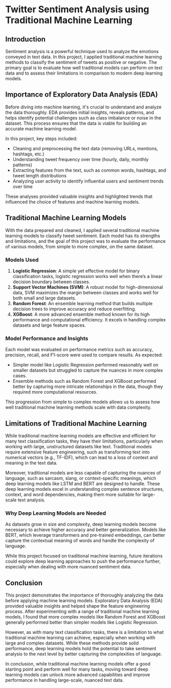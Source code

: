 # Twitter Sentiment Analysis using Traditional Machine Learning

## Introduction
Sentiment analysis is a powerful technique used to analyze the emotions conveyed in text data. In this project, I applied traditional machine learning methods to classify the sentiment of tweets as positive or negative. The primary goal is to evaluate how well traditional models can perform on text data and to assess their limitations in comparison to modern deep learning models.

## Importance of Exploratory Data Analysis (EDA)
Before diving into machine learning, it's crucial to understand and analyze the data thoroughly. EDA provides initial insights, reveals patterns, and helps identify potential challenges such as class imbalance or noise in the dataset. This process ensures that the data is viable for building an accurate machine learning model.

In this project, key steps included:
- Cleaning and preprocessing the text data (removing URLs, mentions, hashtags, etc.)
- Understanding tweet frequency over time (hourly, daily, monthly patterns)
- Extracting features from the text, such as common words, hashtags, and tweet length distributions
- Analyzing user activity to identify influential users and sentiment trends over time

These analyses provided valuable insights and highlighted trends that influenced the choice of features and machine learning models.

## Traditional Machine Learning Models
With the data prepared and cleaned, I applied several traditional machine learning models to classify tweet sentiment. Each model has its strengths and limitations, and the goal of this project was to evaluate the performance of various models, from simple to more complex, on the same dataset.

### Models Used
1. **Logistic Regression**: A simple yet effective model for binary classification tasks, logistic regression works well when there’s a linear decision boundary between classes. 
2. **Support Vector Machines (SVM)**: A robust model for high-dimensional data, SVM maximizes the margin between classes and works well for both small and large datasets.
3. **Random Forest**: An ensemble learning method that builds multiple decision trees to improve accuracy and reduce overfitting.
4. **XGBoost**: A more advanced ensemble method known for its high performance and computational efficiency. It excels in handling complex datasets and large feature spaces.

### Model Performance and Insights
Each model was evaluated on performance metrics such as accuracy, precision, recall, and F1-score were used to compare results. As expected:
- Simpler model like Logistic Regression performed reasonably well on smaller datasets but struggled to capture the nuances in more complex cases.
- Ensemble methods such as Random Forest and XGBoost performed better by capturing more intricate relationships in the data, though they required more computational resources.

This progression from simple to complex models allows us to assess how well traditional machine learning methods scale with data complexity.

## Limitations of Traditional Machine Learning
While traditional machine learning models are effective and efficient for many text classification tasks, they have their limitations, particularly when working with large, unstructured datasets like text. Traditional models require extensive feature engineering, such as transforming text into numerical vectors (e.g., TF-IDF), which can lead to a loss of context and meaning in the text data.

Moreover, traditional models are less capable of capturing the nuances of language, such as sarcasm, slang, or context-specific meanings, which deep learning models like LSTM and BERT are designed to handle. These deep learning models excel in understanding complex sentence structures, context, and word dependencies, making them more suitable for large-scale text analysis.

### Why Deep Learning Models are Needed
As datasets grow in size and complexity, deep learning models become necessary to achieve higher accuracy and better generalization. Models like BERT, which leverage transformers and pre-trained embeddings, can better capture the contextual meaning of words and handle the complexity of language.

While this project focused on traditional machine learning, future iterations could explore deep learning approaches to push the performance further, especially when dealing with more nuanced sentiment data.

## Conclusion
This project demonstrates the importance of thoroughly analyzing the data before applying machine learning models. Exploratory Data Analysis (EDA) provided valuable insights and helped shape the feature engineering process. After experimenting with a range of traditional machine learning models, I found that more complex models like Random Forest and XGBoost generally performed better than simpler models like Logistic Regression.

However, as with many text classification tasks, there is a limitation to what traditional machine learning can achieve, especially when working with large and complex datasets. While these methods provide solid performance, deep learning models hold the potential to take sentiment analysis to the next level by better capturing the complexities of language.

In conclusion, while traditional machine learning models offer a good starting point and perform well for many tasks, moving toward deep learning models can unlock more advanced capabilities and improve performance in handling large-scale, nuanced text data.
